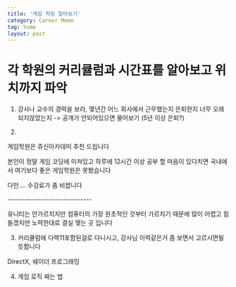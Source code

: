 ```yaml
---
title: '게임 학원 알아보기'
category: Career Memo
tag: Yume
layout: post
---
```


# 각 학원의 커리큘럼과 시간표를 알아보고 위치까지 파악

1. 강사나 교수의 경력을 보라, 몇년간 어느 회사에서 근무했는지
은퇴한지 너무 오래되지않았는지 -> 공개가 안되어있으면 물어보기
(5년 이상 은퇴?)

2. 
게임학원은 쥬신아카데미 추천 드립니다

본인이 정말 게임 코딩에 미쳐있고 하루에 12시간 이상 공부 할 마음이 있다치면 국내에서 여기보다 좋은 게임학원은 못봤습니다

다만.... 수강료가 좀 비쌉니다




-------‐----------------------

유니티는 안가르치지만 컴퓨터의 가장 원초적인 것부터 가르치기 때문에 많이 어렵고 힘들겠지만 노력한대로 결실 맺는 곳 입니다


3.  커리큘럼에 다렉11포함된걸로 다니시고, 강사님 이력같은거 좀 보면서 고르시면될듯합니다


DirectX, 쉐이더 프로그래밍

4. 게임 로직 짜는 법
